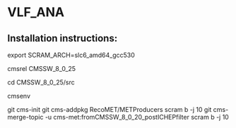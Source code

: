 # VLF_ANA

## Installation instructions:

export SCRAM_ARCH=slc6_amd64_gcc530

cmsrel CMSSW_8_0_25

cd CMSSW_8_0_25/src

cmsenv

git cms-init
git cms-addpkg RecoMET/METProducers
scram b -j 10
git cms-merge-topic -u cms-met:fromCMSSW_8_0_20_postICHEPfilter
scram b -j 10
